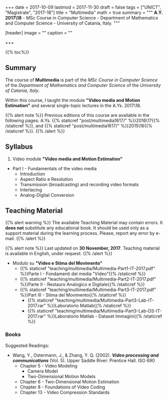 +++
date = 2017-10-09
lastmod = 2017-11-30
draft = false
tags = ["UNICT", "Magistrale", "2017-18"]
title = "Multimedia"
math = true
summary = """
**A.Y. 2017\\18** - MSc Course in Computer Science - Department of Mathematics and Computer Science - University of Catania, Italy. 
"""

[header]
image = ""
caption = ""

+++

{{% toc%}}

## Summary

The course of **Multimedia** is part of the *MSc Course in Computer Science* of the *Department of Mathematics and Computer Science* of the *University of Catania, Italy*.

Within this course, I taught the module **"Video media and Motion Estimation"** and several single-topic lectures in the A.Ys. 2017\\18.

{{% alert note %}}
Previous editions of this course are available in the following pages: A.Ys. {{% staticref "post/multimedia1617/" %}}2016\\17{{% /staticref %}}, and {{% staticref "post/multimedia1617/" %}}2015\\16{{% /staticref %}}.
{{% /alert %}}

## Syllabus

1. Video module **"Video media and Motion Estimation"**
  * Part I - Fundamentals of the video media
      * Introduction
      * Aspect Ratio e Resolution
      * Transmission (broadcasting) and recording video formats
      * Interlacing
      * Analog-Digital Conversion

## Teaching Material

{{% alert warning %}}
The available Teaching Material may contain errors. It **does not** substitute any educational book. It should be used only as a support material during the learning process. Please, report any error by e-mail.
{{% /alert %}}

{{% alert note %}}
Last updated on **30 November, 2017**. Teaching material is available in English, under request.
{{% /alert %}}

* Modulo su **"Video e Stima del Movimento"**
  * {{% staticref "teaching/multimedia/Multimedia-Part1-IT-2017.pdf" %}}Parte I - Fondamenti del media "Video"{{% /staticref %}}
  * {{% staticref "teaching/multimedia/Multimedia-Part2-IT-2017.pdf" %}}Parte II - Restauro Analogico e Digitale{{% /staticref %}}
  * {{% staticref "teaching/multimedia/Multimedia-Part3-IT-2017.pdf" %}}Part III - Stima del Movimento{{% /staticref %}}
      * {{% staticref "teaching/multimedia/Multimedia-Part3-Lab-IT-2017.rar" %}}Laboratorio Matlab{{% /staticref %}}
      * {{% staticref "teaching/multimedia/Multimedia-Part3-Lab-DS-IT-2017.rar" %}}Laboratorio Matlab - Dataset Immagini{{% /staticref %}}

### Books

Suggested Readings:

* Wang, Y., Ostermann, J., & Zhang, Y. Q. (2002). _**Video processing and communications**_ (Vol. 5). Upper Saddle River: Prentice Hall.
ISO 690
  * Chapter 5 - Video Modeling
      * Camera Model
      * Two-Dimensional Motion Models
  * Chapter 6 - Two-Dimensional Motion Estimation
  * Chapter 8 - Foundations of Video Coding
  * Chapter 13 - Video Compression Standards

